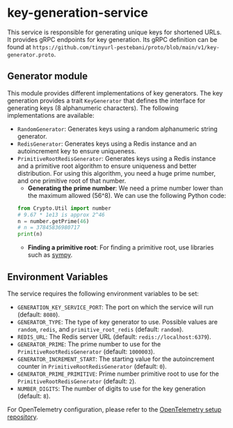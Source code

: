 # key-generation-service

This service is responsible for generating unique keys for shortened URLs. It provides gRPC endpoints for key generation. Its gRPC definition can be found at `https://github.com/tinyurl-pestebani/proto/blob/main/v1/key-generator.proto`.


## Generator module

This module provides different implementations of key generators. The key generation provides a trait `KeyGenerator` that defines the interface for generating keys (8 alphanumeric characters). The following implementations are available:

- `RandomGenerator`: Generates keys using a random alphanumeric string generator.
- `RedisGenerator`: Generates keys using a Redis instance and an autoincrement key to ensure uniqueness.
- `PrimitiveRootRedisGenerator`: Generates keys using a Redis instance and a primitive root algorithm to ensure uniqueness and better distribution.
For using this algorithm, you need a huge prime number, and one primitive root of that number.
  - **Generating the prime number**: We need a prime number lower than the maximum allowed (56^8). We can use the following Python code: 
  ```python
  from Crypto.Util import number
  # 9.67 * 1e13 is approx 2^46
  n = number.getPrime(46)
  # n = 37845836980717
  print(n)
  ```
  - **Finding a primitive root**: For finding a primitive root, use libraries such as [sympy](https://docs.sympy.org/).


## Environment Variables
The service requires the following environment variables to be set:
- `GENERATION_KEY_SERVICE_PORT`: The port on which the service will run (default: `8080`).
- `GENERATOR_TYPE`: The type of key generator to use. Possible values are `random`, `redis`, and `primitive_root_redis` (default: `random`).
- `REDIS_URL`: The Redis server URL (default: `redis://localhost:6379`).
- `GENERATOR_PRIME`: The prime number to use for the `PrimitiveRootRedisGenerator` (default: `1000003`).
- `GENERATOR_INCREMENT_START`: The starting value for the autoincrement counter in `PrimitiveRootRedisGenerator` (default: `0`).
- `GENERATOR_PRIME_PRIMITIVE`: Prime number primitive root to use for the `PrimitiveRootRedisGenerator` (default: `2`).
- `NUMBER_DIGITS`: The number of digits to use for the key generation (default: `8`).

For OpenTelemetry configuration, please refer to the [OpenTelemetry setup repository](https://github.com/tinyurl-pestebani/rust-otel-setup).
